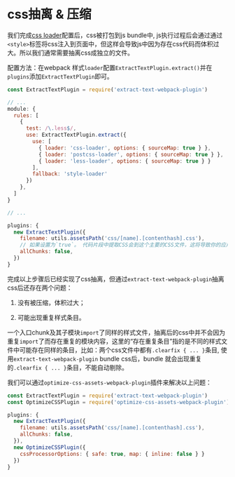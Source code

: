 css抽离 & 压缩
=====

我们完成[css loader](./常用laoder配置.md)配置后，css被打包到js bundle中, js执行过程后会通过通过`<style>`标签将css注入到页面中，但这样会导致js中因为存在css代码而体积过大。所以我们通常需要抽离css成独立的文件。

配置方法：在webpack 样式`loader`配置`ExtractTextPlugin.extract()`并在`plugins`添加`ExtractTextPlugin`即可。

``` js
const ExtractTextPlugin = require('extract-text-webpack-plugin')

// ...
module: {
  rules: [
    {
      test: /\.less$/,
      use: ExtractTextPlugin.extract({
        use: [
          { loader: 'css-loader', options: { sourceMap: true } },
          { loader: 'postcss-loader', options: { sourceMap: true } },
          { loader: 'less-loader', options: { sourceMap: true } }
        ],
        fallback: 'style-loader'
      })
    },
  ]
}

// ...

plugins: {
  new ExtractTextPlugin({
    filename: utils.assetsPath('css/[name].[contenthash].css'),
    // 如果设置为`true`。 代码片段中提取CSS会到这个主要的CSS文件，这将导致你的应用程序的所有CSS被预先加载。
    allChunks: false,
  })
}
```

完成以上步骤后已经实现了css抽离，但通过`extract-text-webpack-plugin`抽离css后还存在两个问题：

1. 没有被压缩，体积过大；

2. 可能出现重复样式条目。

一个入口chunk及其子模块`import`了同样的样式文件，抽离后的css中并不会因为重复`import`了而存在重复的模块内容，这里的“存在重复条目”指的是不同的样式文件中可能存在同样的条目，比如：两个css文件中都有`.clearfix { ... }`条目, 使用`extract-text-webpack-plugin` bundle css后，bundle 就会出现重复的`.clearfix { ... }`条目，不能自动剔除。

我们可以通过`optimize-css-assets-webpack-plugin`插件来解决以上问题：

``` js
const ExtractTextPlugin = require('extract-text-webpack-plugin')
const OptimizeCSSPlugin = require('optimize-css-assets-webpack-plugin')

plugins: {
  new ExtractTextPlugin({
    filename: utils.assetsPath('css/[name].[contenthash].css'),
    allChunks: false,
  }),
  new OptimizeCSSPlugin({
    cssProcessorOptions: { safe: true, map: { inline: false } }
  })
}
```